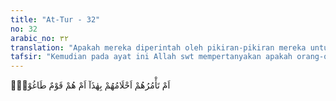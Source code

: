 ```yaml
---
title: "At-Tur - 32"
no: 32
arabic_no: ٣٢
translation: "Apakah mereka diperintah oleh pikiran-pikiran mereka untuk mengucapkan (tuduhan-tuduhan) ini ataukah mereka kaum yang melampaui batas?"
tafsir: "Kemudian pada ayat ini Allah swt mempertanyakan apakah orang-orang kafir itu mempergunakan akal sehat mereka atau hanya mempertaruhkan hawa nafsu dan angan-angan belaka dalam melemparkan tuduhan-tuduhan mereka yang aneh dan tidak ada dasarnya sama sekali. Nabi memang bukan penyair, juga bukan tukang tenung dan bukan orang gila. Tuduhan-tuduhan mereka semata-mata didasarkan pada rasa benci yang berlebih-lebihan, sehingga tidak memperhatikan akal sehat sama sekali."
---
```


اَمْ تَأْمُرُهُمْ اَحْلَامُهُمْ بِهٰذَآ اَمْ هُمْ قَوْمٌ طَاغُوْنَۚ 
